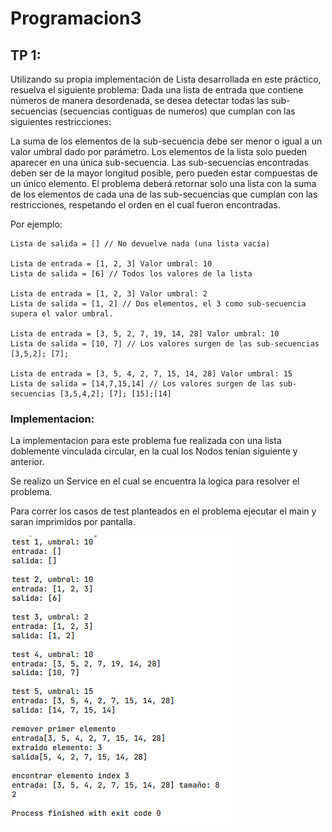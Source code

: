 # Programacion3

## TP 1:
Utilizando su propia implementación de Lista desarrollada en este práctico, resuelva el siguiente problema: Dada una lista de entrada que contiene números de manera desordenada, se desea detectar todas las sub-secuencias (secuencias contiguas de numeros) que cumplan con las siguientes restricciones:

La suma de los elementos de la sub-secuencia debe ser menor o igual a un valor umbral dado por parámetro.
Los elementos de la lista solo pueden aparecer en una única sub-secuencia.
Las sub-secuencias encontradas deben ser de la mayor longitud posible, pero pueden estar compuestas de un único elemento.
El problema deberá retornar solo una lista con la suma de los elementos de cada una de las sub-secuencias que cumplan con las restricciones, respetando el orden en el cual fueron encontradas.

Por ejemplo:

```Lista de entrada = [] Valor umbral: 10
Lista de salida = [] // No devuelve nada (una lista vacía)

Lista de entrada = [1, 2, 3] Valor umbral: 10
Lista de salida = [6] // Todos los valores de la lista

Lista de entrada = [1, 2, 3] Valor umbral: 2
Lista de salida = [1, 2] // Dos elementos, el 3 como sub-secuencia supera el valor umbral.

Lista de entrada = [3, 5, 2, 7, 19, 14, 28] Valor umbral: 10
Lista de salida = [10, 7] // Los valores surgen de las sub-secuencias [3,5,2]; [7];

Lista de entrada = [3, 5, 4, 2, 7, 15, 14, 28] Valor umbral: 15
Lista de salida = [14,7,15,14] // Los valores surgen de las sub-secuencias [3,5,4,2]; [7]; [15];[14]
```

### Implementacion:
La implementacion para este problema fue realizada con una lista doblemente vinculada
circular, en la cual los Nodos tenían siguiente y anterior.

Se realizo un Service en el cual se encuentra la logica para resolver el problema.

Para correr los casos de test planteados en el problema ejecutar el main y saran imprimidos por pantalla.

![alt text](TP1/test.png)